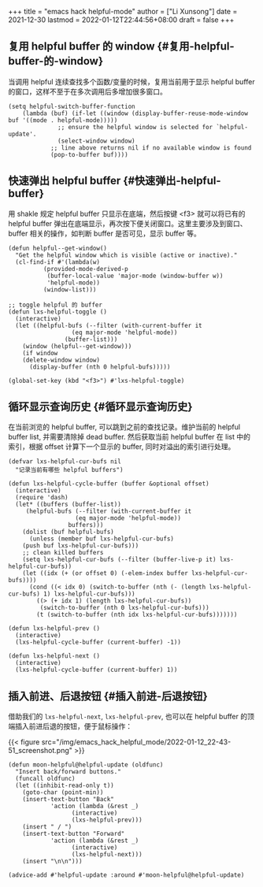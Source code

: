 +++
title = "emacs hack helpful-mode"
author = ["Li Xunsong"]
date = 2021-12-30
lastmod = 2022-01-12T22:44:56+08:00
draft = false
+++

## 复用 helpful buffer 的 window {#复用-helpful-buffer-的-window}

当调用 helpful 连续查找多个函数/变量的时候，复用当前用于显示 helpful buffer 的窗口，这样不至于在多次调用后多增加很多窗口。

```emacs-lisp
(setq helpful-switch-buffer-function
	(lambda (buf) (if-let ((window (display-buffer-reuse-mode-window buf '((mode . helpful-mode)))))
			  ;; ensure the helpful window is selected for `helpful-update'.
			  (select-window window)
			;; line above returns nil if no available window is found
			(pop-to-buffer buf))))
```


## 快速弹出 helpful buffer {#快速弹出-helpful-buffer}

用 shakle 规定 helpful buffer 只显示在底端，然后按键 &lt;f3&gt; 就可以将已有的 helpful buffer 弹出在底端显示，再次按下便关闭窗口。这里主要涉及到窗口、buffer 相关的操作，如判断 buffer 是否可见，显示 buffer 等。

```emacs-lisp
(defun helpful--get-window()
  "Get the helpful window which is visible (active or inactive)."
  (cl-find-if #'(lambda(w)
		  (provided-mode-derived-p
		   (buffer-local-value 'major-mode (window-buffer w))
		   'helpful-mode))
	      (window-list)))

;; toggle helpful 的 buffer
(defun lxs-helpful-toggle ()
  (interactive)
  (let ((helpful-bufs (--filter (with-current-buffer it
				  (eq major-mode 'helpful-mode))
				(buffer-list)))
	(window (helpful--get-window)))
    (if window
	(delete-window window)
      (display-buffer (nth 0 helpful-bufs)))))

(global-set-key (kbd "<f3>") #'lxs-helpful-toggle)
```


## 循环显示查询历史 {#循环显示查询历史}

在当前浏览的 helpful buffer, 可以跳到之前的查找记录。维护当前的 helpful buffer list, 并需要清除掉 dead buffer. 然后获取当前 helpful buffer 在 list 中的索引，根据 offset 计算下一个显示的 buffer, 同时对溢出的索引进行处理。

```emacs-lisp
(defvar lxs-helpful-cur-bufs nil
  "记录当前有哪些 helpful buffers")

(defun lxs-helpful-cycle-buffer (buffer &optional offset)
  (interactive)
  (require 'dash)
  (let* ((buffers (buffer-list))
	 (helpful-bufs (--filter (with-current-buffer it
				   (eq major-mode 'helpful-mode))
				 buffers)))
    (dolist (buf helpful-bufs)
      (unless (member buf lxs-helpful-cur-bufs)
	(push buf lxs-helpful-cur-bufs)))
    ;; clean killed buffers
    (setq lxs-helpful-cur-bufs (--filter (buffer-live-p it) lxs-helpful-cur-bufs))
    (let ((idx (+ (or offset 0) (-elem-index buffer lxs-helpful-cur-bufs))))
      (cond ((< idx 0) (switch-to-buffer (nth (- (length lxs-helpful-cur-bufs) 1) lxs-helpful-cur-bufs)))
	    ((> (+ idx 1) (length lxs-helpful-cur-bufs))
	     (switch-to-buffer (nth 0 lxs-helpful-cur-bufs)))
	    (t (switch-to-buffer (nth idx lxs-helpful-cur-bufs)))))))

(defun lxs-helpful-prev ()
  (interactive)
  (lxs-helpful-cycle-buffer (current-buffer) -1))

(defun lxs-helpful-next ()
  (interactive)
  (lxs-helpful-cycle-buffer (current-buffer) 1))
```


## 插入前进、后退按钮 {#插入前进-后退按钮}

借助我们的 `lxs-helpful-next`, `lxs-helpful-prev`, 也可以在 helpful buffer 的顶端插入前进后退的按钮，便于鼠标操作：

{{< figure src="/img/emacs_hack_helpful_mode/2022-01-12_22-43-51_screenshot.png" >}}

```emacs-lisp
(defun moon-helpful@helpful-update (oldfunc)
  "Insert back/forward buttons."
  (funcall oldfunc)
  (let ((inhibit-read-only t))
    (goto-char (point-min))
    (insert-text-button "Back"
			'action (lambda (&rest _)
				  (interactive)
				  (lxs-helpful-prev)))
    (insert " / ")
    (insert-text-button "Forward"
			'action (lambda (&rest _)
				  (interactive)
				  (lxs-helpful-next)))
    (insert "\n\n")))

(advice-add #'helpful-update :around #'moon-helpful@helpful-update)
```
